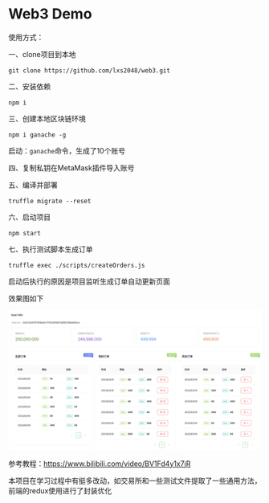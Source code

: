 # Web3 Demo

使用方式：

一、clone项目到本地

```shell
git clone https://github.com/lxs2048/web3.git
```

二、安装依赖

```shell
npm i
```

三、创建本地区块链环境

```shell
npm i ganache -g
```

启动：`ganache`命令，生成了10个账号

四、复制私钥在MetaMask插件导入账号

五、编译并部署

```shell
truffle migrate --reset
```

六、启动项目

```
npm start
```

七、执行测试脚本生成订单

```
truffle exec ./scripts/createOrders.js
```

启动后执行的原因是项目监听生成订单自动更新页面

效果图如下

![web3-demo](images/web3-demo.png)

参考教程：https://www.bilibili.com/video/BV1Fd4y1x7jR

本项目在学习过程中有挺多改动，如交易所和一些测试文件提取了一些通用方法，前端的redux使用进行了封装优化
